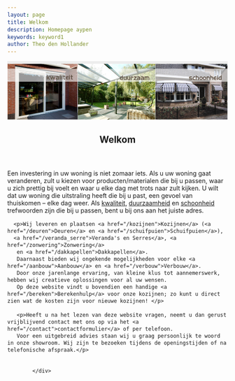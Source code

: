 ```yaml
---
layout: page
title: Welkom
description: Homepage aypen
keywords: keyword1
author: Theo den Hollander
---
```

<article class="blog full">
    <div class="image">
        <img class="image_slider" src="/img/header_1.jpg" alt="Header aypen">
    </div>
    <!-- Inner -->
    <div class="inner">
        <header>
            <h1>Welkom</h1>
        </header>
       <p> Een investering in uw woning is niet zomaar iets. Als u uw woning gaat veranderen, zult u kiezen voor producten/materialen
           die bij u passen, waar u zich prettig bij voelt en waar u elke dag met trots naar zult kijken.
           U wilt dat uw woning die uitstraling heeft die bij u past, een gevoel van thuiskomen – elke dag weer. Als <a href="/kwaliteit">kwaliteit</a>,
           <a href="/duurzaam">duurzaamheid</a> en <a href="/schoonheid">schoonheid</a> trefwoorden zijn die bij u passen, bent u bij ons aan het juiste adres. </p>

      <p>Wij leveren en plaatsen <a href="/kozijnen">Kozijnen</a> (<a href="/deuren">Deuren</a> en <a href="/schuifpuien">Schuifpuien</a>),
      <a href="/veranda_serre">Veranda's en Serres</a>, <a href="/zonwering">Zonwering</a>
       en <a href="/dakkapellen">Dakkapellen</a>.
       Daarnaast bieden wij ongekende mogelijkheden voor elke <a href="/aanbouw">Aanbouw</a> en <a href="/verbouw">Verbouw</a>.
       Door onze jarenlange ervaring, van kleine klus tot aannemerswerk, hebben wij creatieve oplossingen voor al uw wensen.
       Op deze website vindt u bovendien een handige <a href="/bereken">Berekenhulp</a> voor onze kozijnen; zo kunt u direct zien wat de kosten zijn voor nieuwe kozijnen! </p>

       <p>Heeft u na het lezen van deze website vragen, neemt u dan gerust vrijblijvend contact met ons op via het <a href="/contact">contactformulier</a> of per telefoon.
       Voor een uitgebreid advies staan wij u graag persoonlijk te woord in onze showroom. Wij zijn te bezoeken tijdens de openingstijden of na telefonische afspraak.</p>


            </div>
</article>
